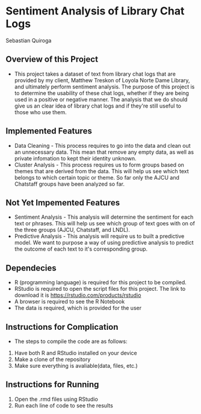 # Sentiment Analysis of Library Chat Logs
Sebastian Quiroga

## Overview of this Project
- This project takes a dataset of text from library chat logs that are provided by my client, Matthew Treskon of Loyola Norte Dame Library, and ultimately perform sentiment analysis. The purpose of this project is to determine the usability of these chat logs, whether if they are being used in a positive or negative manner. The analysis that we do should give us an clear idea of library chat logs and if they're still useful to those who use them.
## Implemented Features
- Data Cleaning - This process requires to go into the data and clean out an unnecessary data. This mean that remove any empty data, as well as private infomation to kept their identity unknown.
- Cluster Analysis - This process requires us to form groups based on themes that are derived from the data. This will help us see which text belongs to which certain topic or theme. So far only the AJCU and Chatstaff groups have been analyzed so far.
## Not Yet Impemented Features
- Sentiment Analysis - This analysis will determine the sentiment for each text or phrases. This will help us see which group of text goes with on of the three groups (AJCU, Chatstaff, and LNDL).
- Predictive Analysis - This analysis will require us to built a predictive model. We want to purpose a way of using predictive analysis to predict the outcome of each text to it's corresponding group.
## Dependecies
- R (programming language) is required for this project to be compiled.
- RStudio is required to open the script files for this project. The link to download it is https://rstudio.com/products/rstudio
- A browser is required to see the R Notebook
- The data is required, which is provided for the user
## Instructions for Complication
- The steps to compile the code are as follows:

1) Have both R and RStudio installed on your device
2) Make a clone of the repository
3) Make sure everything is avaliable(data, files, etc.)

## Instructions for Running
1) Open the .rmd files using RStudio
2) Run each line of code to see the results
